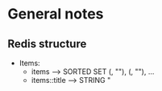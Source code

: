 # General notes

## Redis structure

- Items:
    - items --> SORTED SET (<sort1>, "<id1>"), (<sort2>, "<id2>"), ...
	- items:<id>:title --> STRING "<title>"
	- items:<id>:tags --> SET "<tag1>", "<tag2>", ...
- Tags:
    - tags --> SET "<tag1>", "<tag2>", ...


## ToDos/Ideas

+ Add submit functionality to edit cards
- Implement tag coloring
+ Load autocomplete tags from backend
- Implement labels for API keys?
+ Move js to file
- Refactor frontend to Elm
+ Remove scroll on vertical overflow of card-content
+ Bug: Autocomplete broken on second tag
+ Add UI to initiate editing items
+ Add UI to edit items
+ Add UI to delete items
- Refactor item reloading to be purely from backend
- Add "done" to item data & sync
- Bug: Page jumps to top upon button clicks
- Implement "Delete all done items"
- Add eternal set of titles for autocomplete
- Refactor api key authentication to central route